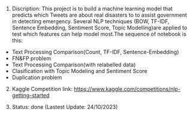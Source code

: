 1. Discription:
This project is to build a machine learning model that predicts which Tweets are about real disasters to to assist government in detecting emergency. Several NLP techniques (BOW, TF-IDF, Sentence Embedding, Sentiment Score, Topic Modelling)are applied to test which features can help model most.The sequence of notebook is this:
* Text Processing Comparison(Count, TF-IDF, Sentence-Embedding)
* FN&FP problem
* Text Processing Comparison(with relabelled data)
* Clasification with Topic Modeling and Sentiment Score
* Duplication problem

2. Kaggle Competition link: https://www.kaggle.com/competitions/nlp-getting-started

3. Status: done (Lastest Update: 24/10/2023)

